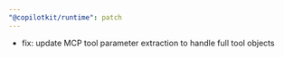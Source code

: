 ```yaml
---
"@copilotkit/runtime": patch
---
```


- fix: update MCP tool parameter extraction to handle full tool objects
